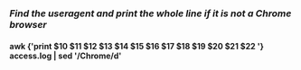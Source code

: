 

### *Find the useragent and print the whole line if it is not a Chrome browser*

#### awk {'print  $10 $11 $12 $13 $14 $15 $16 $17 $18 $19 $20 $21 $22  '} access.log | sed '/Chrome/d'
